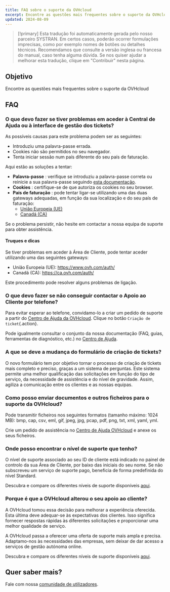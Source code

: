 ```yaml
---
title: FAQ sobre o suporte da OVHcloud
excerpt: Encontre as questões mais frequentes sobre o suporte da OVHcloud
updated: 2024-08-09
---
```


> [!primary]
> Esta tradução foi automaticamente gerada pelo nosso parceiro SYSTRAN. Em certos casos, poderão ocorrer formulações imprecisas, como por exemplo nomes de botões ou detalhes técnicos. Recomendamos que consulte a versão inglesa ou francesa do manual, caso tenha alguma dúvida. Se nos quiser ajudar a melhorar esta tradução, clique em "Contribuir" nesta página.
>

## Objetivo

Encontre as questões mais frequentes sobre o suporte da OVHcloud

<a name="sso"></a>

## FAQ

### O que devo fazer se tiver problemas em aceder à Central de Ajuda ou à interface de gestão dos tickets?

As possíveis causas para este problema podem ser as seguintes:

- Introduziu uma palavra-passe errada.
- Cookies não são permitidos no seu navegador.
- Tenta iniciar sessão num país diferente do seu país de faturação.

Aqui estão as soluções a tentar:

- **Palavra-passe** : verifique se introduziu a palavra-passe correta ou reinicie a sua palavra-passe seguindo [esta documentação](/pages/account_and_service_management/account_information/manage-ovh-password#lost-password).
- **Cookies** : certifique-se de que autoriza os cookies no seu browser.
- **País de faturação** : pode tentar ligar-se utilizando uma das duas gateways adequadas, em função da sua localização e do seu país de faturação:
    - [União Europeia (UE)](https://help.ovhcloud.com/login_with_sso.do?glide_sso_id=5e9c81e66886e8901e111f908472f1e2)
    - [Canadá (CA)](http://help.ovhcloud.com/login_with_sso.do?glide_sso_id=e6292c24e02bb050476bf14567ec5ef1)

Se o problema persistir, não hesite em contactar a nossa equipa de suporte para obter assistência.

#### Truques e dicas

Se tiver problemas em aceder à Área de Cliente, pode tentar aceder utilizando uma das seguintes gateways:

- União Europeia (UE): <https://www.ovh.com/auth/>
- Canadá (CA): <https://ca.ovh.com/auth/>

Este procedimento pode resolver alguns problemas de ligação.

### O que devo fazer se não conseguir contactar o Apoio ao Cliente por telefone?

Para evitar esperar ao telefone, convidamo-lo a criar um pedido de suporte a partir do [Centro de Ajuda da OVHcloud](https://help.ovhcloud.com/csm?id=csm_get_help). Clique no botão `Criação de ticket`{.action}.

Pode igualmente consultar o conjunto da nossa documentação (FAQ, guias, ferramentas de diagnóstico, etc.) no [Centro de Ajuda](https://help.ovhcloud.com/csm/pt-documentation?id=kb_home).

### A que se deve a mudança do formulário de criação de tickets?

O novo formulário tem por objetivo tornar o processo de criação de tickets mais completo e preciso, graças a um sistema de perguntas. Este sistema permite uma melhor qualificação das solicitações em função do tipo de serviço, da necessidade de assistência e do nível de gravidade. Assim, agiliza a comunicação entre os clientes e as nossas equipas.

### Como posso enviar documentos e outros ficheiros para o suporte da OVHcloud?

Pode transmitir ficheiros nos seguintes formatos (tamanho máximo: 1024 MB): bmp, cap, csv, eml, gif, jpeg, jpg, pcap, pdf, png, txt, xml, yaml, yml.

Crie um pedido de assistência no [Centro de Ajuda OVHcloud](https://help.ovhcloud.com/csm?id=csm_get_help) e anexe os seus ficheiros.

### Onde posso encontrar o nível de suporte que tenho?

O nível de suporte associado ao seu ID de cliente está indicado no painel de controlo da sua Área de Cliente, por baixo das iniciais do seu nome. Se não subscreveu um serviço de suporte pago, beneficia de forma predefinida do nível Standard.

Descubra e compare os diferentes níveis de suporte disponíveis [aqui](/links/support).

### Porque é que a OVHcloud alterou o seu apoio ao cliente?

A OVHcloud tomou essa decisão para melhorar a experiência oferecida. Esta última deve adequar-se às expectativas dos clientes. Isso significa fornecer respostas rápidas às diferentes solicitações e proporcionar uma melhor qualidade de serviço.

A OVHcloud passa a oferecer uma oferta de suporte mais ampla e precisa. Adaptamo-nos às necessidades das empresas, sem deixar de dar acesso a serviços de gestão autónoma online.

Descubra e compare os diferentes níveis de suporte disponíveis [aqui](/links/support).

## Quer saber mais?

Fale com nossa [comunidade de utilizadores](/links/community).